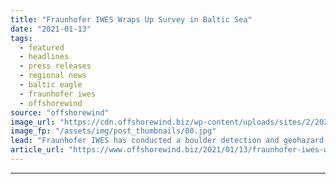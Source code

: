 ```yaml
---
title: "Fraunhofer IWES Wraps Up Survey in Baltic Sea"
date: "2021-01-13"
tags: 
  - featured
  - headlines
  - press releases
  - regional news
  - baltic eagle
  - fraunhofer iwes
  - offshorewind
source: "offshorewind"
image_url: "https://cdn.offshorewind.biz/wp-content/uploads/sites/2/2021/01/13123003/Fraunhofer-IWES-Wraps-Up-Survey-in-Baltic-Sea.jpg"
image_fp: "/assets/img/post_thumbnails/80.jpg"
lead: "Fraunhofer IWES has conducted a boulder detection and geohazard survey of 50 turbine locations"
article_url: "https://www.offshorewind.biz/2021/01/13/fraunhofer-iwes-wraps-up-survey-in-baltic-sea/"
---
```


---
